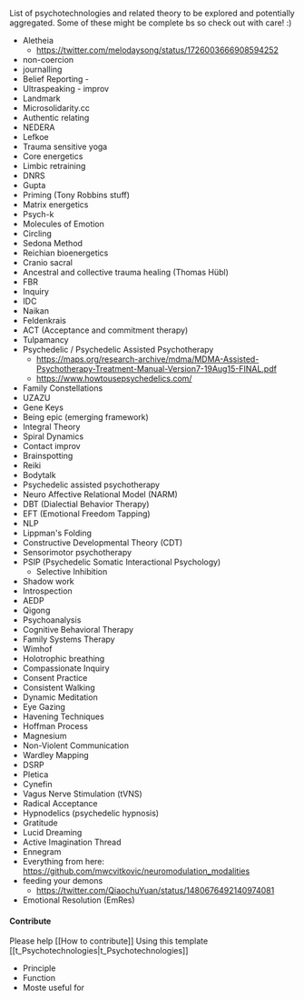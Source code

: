 List of psychotechnologies and related theory to be explored and potentially aggregated. Some of these might be complete bs so check out with care! :)

- Aletheia
	- https://twitter.com/melodaysong/status/1726003666908594252
- non-coercion
- journalling 
- Belief Reporting - 
- Ultraspeaking - improv
- Landmark
- Microsolidarity.cc
- Authentic relating
- NEDERA
- Lefkoe
- Trauma sensitive yoga
- Core energetics
- Limbic retraining
- DNRS
- Gupta
- Priming (Tony Robbins stuff)
- Matrix energetics
- Psych-k
- Molecules of Emotion
- Circling
- Sedona Method
- Reichian bioenergetics
- Cranio sacral
- Ancestral and collective trauma healing (Thomas Hübl)
- FBR
- Inquiry
- IDC
- Naikan
- Feldenkrais
- ACT (Acceptance and commitment therapy)
- Tulpamancy
- Psychedelic / Psychedelic Assisted Psychotherapy
	- https://maps.org/research-archive/mdma/MDMA-Assisted-Psychotherapy-Treatment-Manual-Version7-19Aug15-FINAL.pdf
	- https://www.howtousepsychedelics.com/
- Family Constellations
- UZAZU
- Gene Keys
- Being epic (emerging framework)
- Integral Theory
- Spiral Dynamics
- Contact improv
- Brainspotting
- Reiki
- Bodytalk
- Psychedelic assisted psychotherapy
- Neuro Affective Relational Model (NARM)
- DBT (Dialectial Behavior Therapy)
- EFT (Emotional Freedom Tapping)
- NLP
- Lippman's Folding
- Constructive Developmental Theory (CDT)
- Sensorimotor psychotherapy
- PSIP (Psychedelic Somatic Interactional Psychology)
	- Selective Inhibition
- Shadow work
- Introspection
- AEDP
- Qigong
- Psychoanalysis
- Cognitive Behavioral Therapy
- Family Systems Therapy
- Wimhof
- Holotrophic breathing
- Compassionate Inquiry
- Consent Practice
- Consistent Walking
- Dynamic Meditation
- Eye Gazing
- Havening Techniques
- Hoffman Process
- Magnesium
- Non-Violent Communication
- Wardley Mapping
- DSRP
- Pletica
- Cynefin
- Vagus Nerve Stimulation (tVNS)
- Radical Acceptance
- Hypnodelics (psychedelic hypnosis)
- Gratitude
- Lucid Dreaming
- Active Imagination Thread
- Ennegram
- Everything from here: https://github.com/mwcvitkovic/neuromodulation_modalities
- feeding your demons
	- https://twitter.com/QiaochuYuan/status/1480676492140974081
 - Emotional Resolution (EmRes)

#### Contribute
Please help [[How to contribute]]
Using this template [[t_Psychotechnologies|t_Psychotechnologies]]
- Principle
- Function
- Moste useful for


